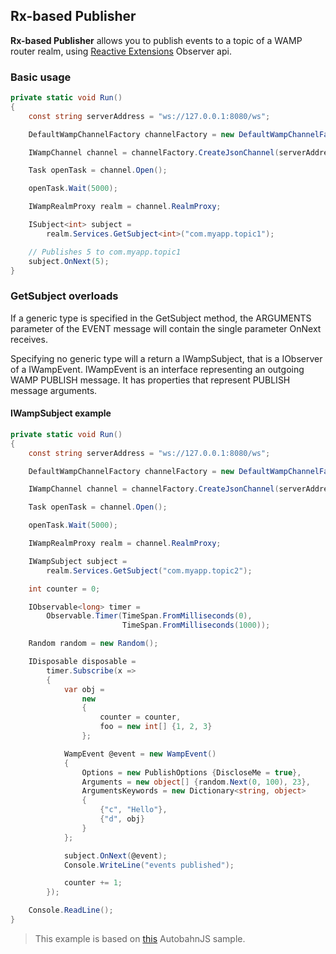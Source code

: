 ## Rx-based Publisher

**Rx-based Publisher** allows you to publish events to a topic of a WAMP router realm, using [Reactive Extensions](http://reactivex.io/) Observer api.

### Basic usage

```csharp
private static void Run()
{
    const string serverAddress = "ws://127.0.0.1:8080/ws";

    DefaultWampChannelFactory channelFactory = new DefaultWampChannelFactory();

    IWampChannel channel = channelFactory.CreateJsonChannel(serverAddress, "realm1");

    Task openTask = channel.Open();

    openTask.Wait(5000);

    IWampRealmProxy realm = channel.RealmProxy;

    ISubject<int> subject =
        realm.Services.GetSubject<int>("com.myapp.topic1");

    // Publishes 5 to com.myapp.topic1
    subject.OnNext(5);
}
```

### GetSubject overloads

If a generic type is specified in the GetSubject method, the ARGUMENTS parameter of the EVENT message will contain the single parameter OnNext receives.

Specifying no generic type will a return a IWampSubject, that is a IObserver of a IWampEvent. IWampEvent is an interface representing an outgoing WAMP PUBLISH message. It has properties that represent PUBLISH message arguments.

#### IWampSubject example

```csharp
private static void Run()
{
    const string serverAddress = "ws://127.0.0.1:8080/ws";

    DefaultWampChannelFactory channelFactory = new DefaultWampChannelFactory();

    IWampChannel channel = channelFactory.CreateJsonChannel(serverAddress, "realm1");

    Task openTask = channel.Open();

    openTask.Wait(5000);

    IWampRealmProxy realm = channel.RealmProxy;

    IWampSubject subject =
        realm.Services.GetSubject("com.myapp.topic2");

    int counter = 0;

    IObservable<long> timer =
        Observable.Timer(TimeSpan.FromMilliseconds(0),
                         TimeSpan.FromMilliseconds(1000));

    Random random = new Random();

    IDisposable disposable =
        timer.Subscribe(x =>
        {
            var obj =
                new
                {
                    counter = counter,
                    foo = new int[] {1, 2, 3}
                };

            WampEvent @event = new WampEvent()
            {
                Options = new PublishOptions {DiscloseMe = true},
                Arguments = new object[] {random.Next(0, 100), 23},
                ArgumentsKeywords = new Dictionary<string, object>
                {
                    {"c", "Hello"},
                    {"d", obj}
                }
            };

            subject.OnNext(@event);
            Console.WriteLine("events published");

            counter += 1;
        });

    Console.ReadLine();
}
```

> This example is based on [this](https://github.com/tavendo/AutobahnPython/tree/master/examples/twisted/wamp/pubsub/complex) AutobahnJS sample.
